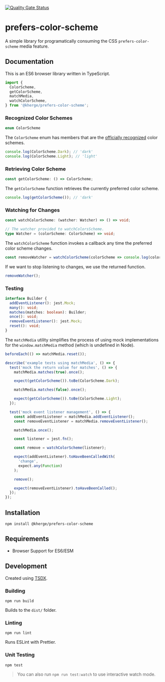 [![Quality Gate Status](https://sonarcloud.io/api/project_badges/measure?project=kherge_js.prefers-color-scheme&metric=alert_status)](https://sonarcloud.io/dashboard?id=kherge_js.prefers-color-scheme)

# prefers-color-scheme

A simple library for programatically consuming the CSS `prefers-color-scheme` media feature.

## Documentation

This is an ES6 browser library written in TypeScript.

```ts
import {
  ColorScheme,
  getColorScheme,
  matchMedia,
  watchColorScheme,
} from '@kherge/prefers-color-scheme';
```

### Recognized Color Schemes

```ts
enum ColorScheme
```

The `ColorScheme` enum has members that are the [officially recognized][] color schemes.

```ts
console.log(ColorScheme.Dark); // 'dark'
console.log(ColorScheme.Light); // 'light'
```

[officially recognized]: https://developer.mozilla.org/en-US/docs/Web/CSS/@media/prefers-color-scheme#syntax

### Retrieving Color Scheme

```ts
const getColorScheme: () => ColorScheme;
```

The `getColorScheme` function retrieves the currently preferred color scheme.

```ts
console.log(getColorScheme()); // 'dark'
```

### Watching for Changes

```ts
const watchColorScheme: (watcher: Watcher) => () => void;

// The watcher provided to watchColorsScheme.
type Watcher = (colorScheme: ColorScheme) => void;
```

The `watchColorScheme` function invokes a callback any time the preferred color
scheme changes.

```ts
const removeWatcher = watchColorScheme(colorScheme => console.log(colorScheme));
```

If we want to stop listening to changes, we use the returned function.

```ts
removeWatcher();
```

### Testing

```ts
interface Builder {
  addEventListener(): jest.Mock;
  many(): void;
  matches(matches: boolean): Builder;
  once(): void;
  removeEventListener(): jest.Mock;
  reset(): void;
}
```

The `matchMedia` utility simplifies the process of using mock implementations for the
`window.matchMedia` method (which is undefined in Node).

```ts
beforeEach(() => matchMedia.reset());

describe('example tests using matchMedia', () => {
  test('mock the return value for matches', () => {
    matchMedia.matches(true).once();

    expect(getColorScheme()).toBe(ColorScheme.Dark);

    matchMedia.matches(false).once();

    expect(getColorScheme()).toBe(ColorScheme.Light);
  });

  test('mock event listener management', () => {
    const addEventListener = matchMedia.addEventListener();
    const removeEventListener = matchMedia.removeEventListener();

    matchMedia.once();

    const listener = jest.fn();

    const remove = watchColorScheme(listener);

    expect(addEventListener).toHaveBeenCalledWith(
      'change',
      expect.any(Function)
    );

    remove();

    expect(removeEventListener).toHaveBeenCalled();
  });
});
```

## Installation

    npm install @kherge/prefers-color-scheme

## Requirements

- Browser Support for ES6/ESM

## Development

Created using [TSDX](https://tsdx.io/).

### Building

    npm run build

Builds to the `dist/` folder.

### Linting

    npm run lint

Runs ESLint with Prettier.

### Unit Testing

    npm test

> You can also run `npm run test:watch` to use interactive watch mode.

